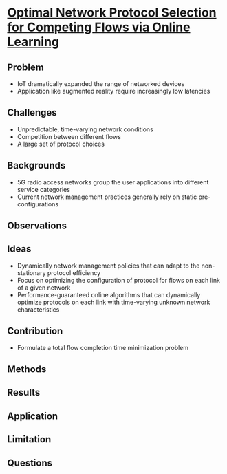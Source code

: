 # [Optimal Network Protocol Selection for Competing Flows via Online Learning](https://ieeexplore.ieee.org/stamp/stamp.jsp?tp=&arnumber=9755209)
## Problem
- IoT dramatically expanded the range of networked devices
- Application like augmented reality require increasingly low latencies 
## Challenges
- Unpredictable, time-varying network conditions
- Competition between different flows
- A large set of protocol choices
## Backgrounds
- 5G radio access networks group the user applications into different service categories 
- Current network management practices generally rely on static pre-configurations
## Observations

## Ideas
- Dynamically network management policies that can adapt to the non-stationary protocol efficiency
- Focus on optimizing the configuration of protocol for flows on each link of a given network
- Performance-guaranteed online algorithms that can dynamically optimize protocols on each link with time-varying unknown network characteristics
## Contribution
- Formulate a total flow completion time minimization problem
## Methods

## Results

## Application

## Limitation

## Questions